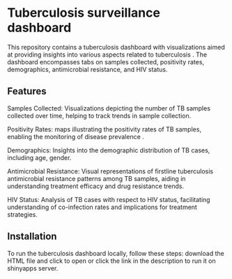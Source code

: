 # Tuberculosis surveillance dashboard
This repository contains a tuberculosis dashboard with visualizations aimed at providing insights into various aspects related to tuberculosis . The dashboard encompasses tabs on samples collected, positivity rates, demographics, antimicrobial resistance, and HIV status.

## Features

Samples Collected: Visualizations depicting the number of TB samples collected over time, helping to track trends in sample collection.

Positivity Rates: maps illustrating the positivity rates of TB samples, enabling the monitoring of disease prevalence .

Demographics: Insights into the demographic distribution of TB cases, including age, gender.

Antimicrobial Resistance: Visual representations of firstline tuberculosis antimicrobial resistance patterns among TB samples, aiding in understanding treatment efficacy and drug resistance trends.

HIV Status: Analysis of TB cases with respect to HIV status, facilitating understanding of co-infection rates and implications for treatment strategies.

## Installation
To run the tuberculosis dashboard locally, follow these steps:
download the HTML file and click to open
or 
click the link in the description to run it on shinyapps server.
